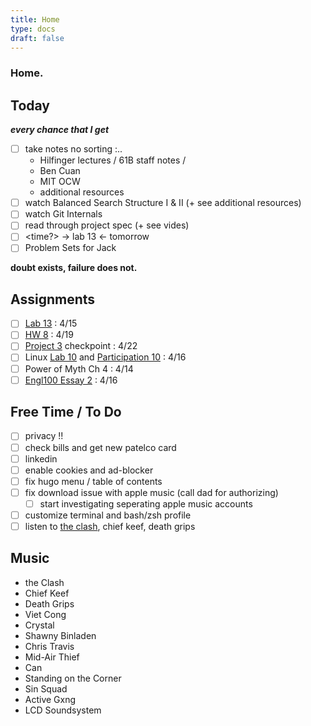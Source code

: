 ```yaml
---
title: Home
type: docs 
draft: false
---
```


### Home.

## Today 
***every chance that I get***
- [ ] take notes no sorting :..
    - Hilfinger lectures / 61B staff notes / 
    - Ben Cuan 
    - MIT OCW 
    - additional resources 
- [ ] watch Balanced Search Structure I & II (+ see additional resources)
- [ ] watch Git Internals
- [ ] read through project spec (+ see vides)
- [ ] <time?> -> lab 13 <- tomorrow 
- [ ] Problem Sets for Jack

 **doubt exists, failure does not.**


## Assignments  
- [ ] [Lab 13](https://inst.eecs.berkeley.edu/~cs61b/sp22/materials/lab/lab13/index.html) : 4/15
- [ ] [HW 8](https://inst.eecs.berkeley.edu/~cs61b/sp22/materials/hw/hw8/index.html) : 4/19 
- [ ] [Project 3](https://inst.eecs.berkeley.edu/~cs61b/sp22/materials/proj/proj3/index.html) checkpoint : 4/22
- [ ] Linux [Lab 10](https://decal.ocf.berkeley.edu/labs/b10) and [Participation 10](https://www.gradescope.com/courses/346688/assignments/1794706/submissions/new) : 4/16
- [ ] Power of Myth Ch 4 : 4/14
- [ ] [Engl100 Essay 2](https://smccd.instructure.com/courses/43472/assignments/1040339) : 4/16

## Free Time / To Do 
- [ ] privacy !!
- [ ] check bills and get new patelco card 
- [ ] linkedin
- [ ] enable cookies and ad-blocker 
- [ ] fix hugo menu / table of contents 
- [ ] fix download issue with apple music (call dad for authorizing)
    - [ ] start investigating seperating apple music accounts
- [ ] customize terminal and bash/zsh profile
- [ ] listen to [the clash](https://music.apple.com/us/album/london-calling/684811762), chief keef, death grips 

## Music 
- the Clash
- Chief Keef
- Death Grips
- Viet Cong 
- Crystal 
- Shawny Binladen 
- Chris Travis 
- Mid-Air Thief 
- Can 
- Standing on the Corner
- Sin Squad 
- Active Gxng 
- LCD Soundsystem
